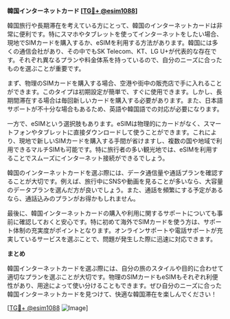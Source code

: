 **韓国インターネットカード [[TG💪+ @esim1088](https://t.me/s/esim1088)]**

韓国旅行や長期滞在を考えている方にとって、韓国のインターネットカードは非常に便利です。特にスマホやタブレットを使ってインターネットをしたい場合、現地でSIMカードを購入するか、eSIMを利用する方法があります。韓国には多くの通信会社があり、その中でもSK Telecom、KT、LG U+が代表的な存在です。それぞれ異なるプランや料金体系を持っているので、自分のニーズに合ったものを選ぶことが重要です。

まず、物理のSIMカードを購入する場合、空港や街中の販売店で手に入れることができます。このタイプは初期設定が簡単で、すぐに使用できます。しかし、長期間滞在する場合は毎回新しいカードを購入する必要があります。また、日本語サポートが不十分な場合もあるため、英語や韓国語での対応が必要になります。

一方で、eSIMという選択肢もあります。eSIMは物理的にカードがなく、スマートフォンやタブレットに直接ダウンロードして使うことができます。これにより、現地で新しいSIMカードを購入する手間が省けますし、複数の国や地域で利用できるマルチSIMも可能です。特に旅行者の多い観光地では、eSIMを利用することでスムーズにインターネット接続ができるでしょう。

韓国のインターネットカードを選ぶ際には、データ通信量や通話プランを確認することが大切です。例えば、旅行中にSNSや動画を見ることが多いなら、大容量のデータプランを選んだ方が良いでしょう。また、通話を頻繁にする予定があるなら、通話込みのプランがお得かもしれません。

最後に、韓国インターネットカードの購入や利用に関するサポートについても事前に確認しておくと安心です。特に初めて海外でSIMカードを使う方は、サポート体制の充実度がポイントとなります。オンラインサポートや電話サポートが充実しているサービスを選ぶことで、問題が発生した際に迅速に対応できます。

**まとめ**

韓国インターネットカードを選ぶ際には、自分の旅のスタイルや目的に合わせて適切なプランを選ぶことが大切です。物理のSIMカードもeSIMもそれぞれ利便性があり、用途によって使い分けることもできます。ぜひ自分のニーズに合った韓国インターネットカードを見つけて、快適な韓国滞在を楽しんでください！

[[TG💪+ @esim1088](https://t.me/s/esim1088) ![Image](https://i.postimg.cc/Y0z9fWf4/image.png)]
